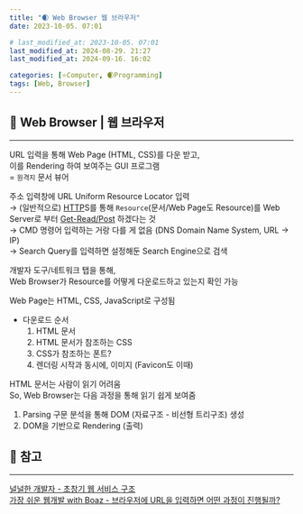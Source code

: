```yaml
---
title: "🌒 Web Browser 웹 브라우저"
date: 2023-10-05. 07:01

# last_modified_at: 2023-10-05. 07:01
last_modified_at: 2024-08-29. 21:27
last_modified_at: 2024-09-16. 16:02

categories: [⭐Computer, 🌒Programming]
tags: [Web, Browser]
---
```


## 💫 Web Browser | 웹 브라우저

---

URL 입력을 통해 Web Page (HTML, CSS)를 다운 받고,  
이를 Rendering 하여 보여주는 GUI 프로그램  
= `원격지` 문서 뷰어  

주소 입력창에 URL Uniform Resource Locator 입력  
→ (일반적으로) [HTTP](/posts/HTTP/)S를 통해 `Resource`(문서/Web Page도 Resource)를 Web Server로 부터 [Get-Read/Post](/posts/Get-Post/) 하겠다는 것  
→ CMD 명령어 입력하는 거랑 다를 게 없음 (DNS Domain Name System, URL → IP)  
→ Search Query를 입력하면 설정해둔 Search Engine으로 검색  

개발자 도구/네트워크 탭을 통해,  
Web Browser가 Resource를 어떻게 다운로드하고 있는지 확인 가능  

Web Page는 HTML, CSS, JavaScript로 구성됨  

- 다운로드 순서
  1. HTML 문서
  2. HTML 문서가 참조하는 CSS
  3. CSS가 참조하는 폰트?
  4. 렌더링 시작과 동시에, 이미지 (Favicon도 이때)

HTML 문서는 사람이 읽기 어려움  
So, Web Browser는 다음 과정을 통해 읽기 쉽게 보여줌  

1. Parsing 구문 분석을 통해 DOM (자료구조 - 비선형 트리구조) 생성  
2. DOM을 기반으로 Rendering (출력)  

## 💫 참고

---

[널널한 개발자 - 초창기 웹 서비스 구조](https://youtu.be/4Sfned8HLzk?si=_gVz3bwTPSAmk2_v)  
[가장 쉬운 웹개발 with Boaz - 브라우저에 URL을 입력하면 어떤 과정이 진행될까?](https://youtu.be/ipwfEUslfQA?si=PYRBblbYqZD8Bc7u)  
